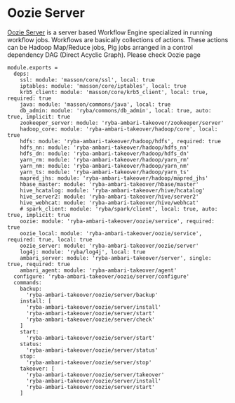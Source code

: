 
# Oozie Server

[Oozie Server][Oozie] is a server based Workflow Engine specialized in running workflow jobs.
Workflows are basically collections of actions.
These actions can be  Hadoop Map/Reduce jobs, Pig jobs arranged in a control dependency DAG (Direct Acyclic Graph).
Please check Oozie page

    module.exports =
      deps:
        ssl: module: 'masson/core/ssl', local: true
        iptables: module: 'masson/core/iptables', local: true
        krb5_client: module: 'masson/core/krb5_client', local: true, required: true
        java: module: 'masson/commons/java', local: true
        db_admin: module: 'ryba/commons/db_admin', local: true, auto: true, implicit: true
        zookeeper_server: module: 'ryba-ambari-takeover/zookeeper/server'
        hadoop_core: module: 'ryba-ambari-takeover/hadoop/core', local: true
        hdfs: module: 'ryba-ambari-takeover/hadoop/hdfs', required: true
        hdfs_nn: module: 'ryba-ambari-takeover/hadoop/hdfs_nn'
        hdfs_dn: module: 'ryba-ambari-takeover/hadoop/hdfs_dn'
        yarn_rm: module: 'ryba-ambari-takeover/hadoop/yarn_rm'
        yarn_nm: module: 'ryba-ambari-takeover/hadoop/yarn_nm'
        yarn_ts: module: 'ryba-ambari-takeover/hadoop/yarn_ts'
        mapred_jhs: module: 'ryba-ambari-takeover/hadoop/mapred_jhs'
        hbase_master: module: 'ryba-ambari-takeover/hbase/master'
        hive_hcatalog: module: 'ryba-ambari-takeover/hive/hcatalog'
        hive_server2: module: 'ryba-ambari-takeover/hive/server2'
        hive_webhcat: module: 'ryba-ambari-takeover/hive/webhcat'
        # spark_client: module: 'ryba/spark/client', local: true, auto: true, implicit: true
        oozie: module: 'ryba-ambari-takeover/oozie/service', required: true
        oozie_local: module: 'ryba-ambari-takeover/oozie/service', required: true, local: true
        oozie_server: module: 'ryba-ambari-takeover/oozie/server'
        log4j: module: 'ryba/log4j', local: true
        ambari_server: module: 'ryba-ambari-takeover/server', single: true, required: true
        ambari_agent: module: 'ryba-ambari-takeover/agent'
      configure: 'ryba-ambari-takeover/oozie/server/configure'
      commands:
        backup:
          'ryba-ambari-takeover/oozie/server/backup'
        install: [
          'ryba-ambari-takeover/oozie/server/install'
          'ryba-ambari-takeover/oozie/server/start'
          'ryba-ambari-takeover/oozie/server/check'
        ]
        start:
          'ryba-ambari-takeover/oozie/server/start'
        status:
          'ryba-ambari-takeover/oozie/server/status'
        stop:
          'ryba-ambari-takeover/oozie/server/stop'
        takeover: [
          'ryba-ambari-takeover/oozie/server/takeover'
          'ryba-ambari-takeover/oozie/server/install'
          'ryba-ambari-takeover/oozie/server/start'
        ]
          

[Oozie]: https://oozie.apache.org/docs/3.1.3-incubating/index.html
